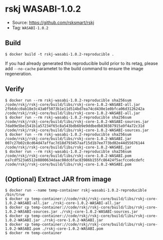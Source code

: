 # rskj WASABI-1.0.2

* Source: https://github.com/rsksmart/rskj
* Tag: `WASABI-1.0.2`

## Build

```
$ docker build -t rskj-wasabi-1.0.2-reproducible .
```

If you had already generated this reproducible build prior to its retag, please add `--no-cache` parametet to the build command to ensure the image regeneration. 

## Verify

```
$ docker run --rm rskj-wasabi-1.0.2-reproducible sha256sum /code/rskj/rskj-core/build/libs/rskj-core-1.0.2-WASABI-all.jar
2fb6dcc0ab18e3c43a0f5073b1e11d514bd7ea74cd430e1e0bfca06d3126242a /code/rskj/rskj-core/build/libs/rskj-core-1.0.2-WASABI-all.jar
$ docker run --rm rskj-wasabi-1.0.2-reproducible sha256sum /code/rskj/rskj-core/build/libs/rskj-core-1.0.2-WASABI-sources.jar
7da09e5be1541b1a57234f65c8a543bdb6b9e9ddbedb830387915a9f4a72c31d /code/rskj/rskj-core/build/libs/rskj-core-1.0.2-WASABI-sources.jar
$ docker run --rm rskj-wasabi-1.0.2-reproducible sha256sum /code/rskj/rskj-core/build/libs/rskj-core-1.0.2-WASABI.jar
007c27b02c8cd64d47affac7d18d793457aaf15d1b7ee773bd02e44d55676144 /code/rskj/rskj-core/build/libs/rskj-core-1.0.2-WASABI.jar
$ docker run --rm rskj-wasabi-1.0.2-reproducible sha256sum /code/rskj/rskj-core/build/libs/rskj-core-1.0.2-WASABI.pom
ea7cdf523a6512e8800634daac08dc6fac83986b155fc86424f5acfcce6cdefc /code/rskj/rskj-core/build/libs/rskj-core-1.0.2-WASABI.pom
```

## (Optional) Extract JAR from image

```
$ docker run --name temp-container rskj-wasabi-1.0.2-reproducible /bin/true
$ docker cp temp-container://code/rskj/rskj-core/build/libs/rskj-core-1.0.2-WASABI-all.jar ./rskj-core-1.0.2-WASABI-all.jar
$ docker cp temp-container://code/rskj/rskj-core/build/libs/rskj-core-1.0.2-WASABI-sources.jar ./rskj-core-1.0.2-WASABI-sources.jar
$ docker cp temp-container://code/rskj/rskj-core/build/libs/rskj-core-1.0.2-WASABI.jar ./rskj-core-1.0.2-WASABI.jar
$ docker cp temp-container://code/rskj/rskj-core/build/libs/rskj-core-1.0.2-WASABI.pom ./rskj-core-1.0.2-WASABI.pom
$ docker rm temp-container
```
